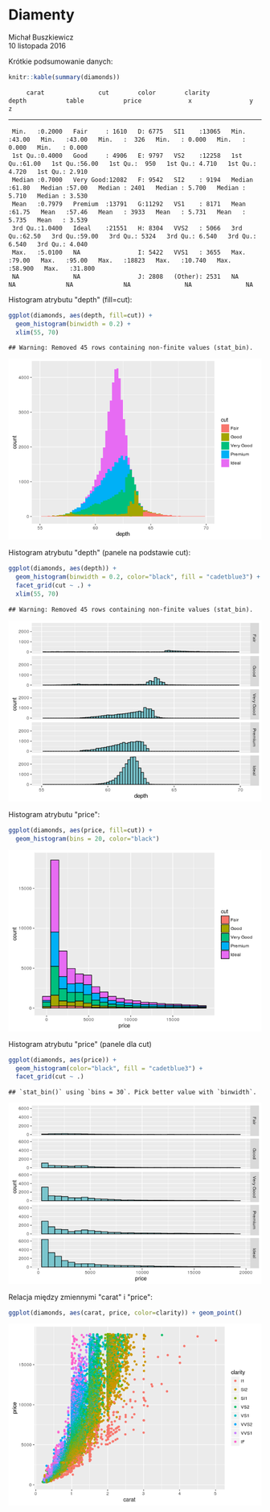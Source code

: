 # Diamenty
Michał Buszkiewicz  
10 listopada 2016  



Krótkie podsumowanie danych:

```r
knitr::kable(summary(diamonds))
```

         carat               cut        color        clarity          depth           table           price             x                y                z        
---  ---------------  ----------------  --------  --------------  --------------  --------------  --------------  ---------------  ---------------  ---------------
     Min.   :0.2000   Fair     : 1610   D: 6775   SI1    :13065   Min.   :43.00   Min.   :43.00   Min.   :  326   Min.   : 0.000   Min.   : 0.000   Min.   : 0.000 
     1st Qu.:0.4000   Good     : 4906   E: 9797   VS2    :12258   1st Qu.:61.00   1st Qu.:56.00   1st Qu.:  950   1st Qu.: 4.710   1st Qu.: 4.720   1st Qu.: 2.910 
     Median :0.7000   Very Good:12082   F: 9542   SI2    : 9194   Median :61.80   Median :57.00   Median : 2401   Median : 5.700   Median : 5.710   Median : 3.530 
     Mean   :0.7979   Premium  :13791   G:11292   VS1    : 8171   Mean   :61.75   Mean   :57.46   Mean   : 3933   Mean   : 5.731   Mean   : 5.735   Mean   : 3.539 
     3rd Qu.:1.0400   Ideal    :21551   H: 8304   VVS2   : 5066   3rd Qu.:62.50   3rd Qu.:59.00   3rd Qu.: 5324   3rd Qu.: 6.540   3rd Qu.: 6.540   3rd Qu.: 4.040 
     Max.   :5.0100   NA                I: 5422   VVS1   : 3655   Max.   :79.00   Max.   :95.00   Max.   :18823   Max.   :10.740   Max.   :58.900   Max.   :31.800 
     NA               NA                J: 2808   (Other): 2531   NA              NA              NA              NA               NA               NA             

Histogram atrybutu "depth" (fill=cut):

```r
ggplot(diamonds, aes(depth, fill=cut)) +
  geom_histogram(binwidth = 0.2) +
  xlim(55, 70) 
```

```
## Warning: Removed 45 rows containing non-finite values (stat_bin).
```

![](knitr-diamonds_files/figure-html/unnamed-chunk-2-1.png)<!-- -->

Histogram atrybutu "depth" (panele na podstawie cut):

```r
ggplot(diamonds, aes(depth)) +
  geom_histogram(binwidth = 0.2, color="black", fill = "cadetblue3") +
  facet_grid(cut ~ .) +
  xlim(55, 70) 
```

```
## Warning: Removed 45 rows containing non-finite values (stat_bin).
```

![](knitr-diamonds_files/figure-html/unnamed-chunk-3-1.png)<!-- -->

Histogram atrybutu "price":

```r
ggplot(diamonds, aes(price, fill=cut)) +
  geom_histogram(bins = 20, color="black")
```

![](knitr-diamonds_files/figure-html/unnamed-chunk-4-1.png)<!-- -->

Histogram atrybutu "price" (panele dla cut)

```r
ggplot(diamonds, aes(price)) +
  geom_histogram(color="black", fill = "cadetblue3") +
  facet_grid(cut ~ .)
```

```
## `stat_bin()` using `bins = 30`. Pick better value with `binwidth`.
```

![](knitr-diamonds_files/figure-html/unnamed-chunk-5-1.png)<!-- -->

Relacja między zmiennymi "carat" i "price":

```r
ggplot(diamonds, aes(carat, price, color=clarity)) + geom_point()
```

![](knitr-diamonds_files/figure-html/unnamed-chunk-6-1.png)<!-- -->

